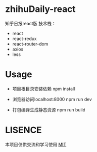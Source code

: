 # zhihuDaily-react
知乎日报react版
技术栈：
* react
* react-redux
* react-router-dom
* axios
* less

# Usage

* 项目根目录安装依赖
npm install

* 浏览器访问localhost:8000
npm run dev

* 打包编译生成静态资源
npm run build

# LISENCE

本项目仅供交流和学习使用
[MIT](LICENSE)
